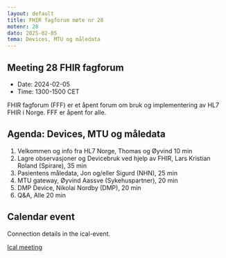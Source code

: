 ```yaml
---
layout: default
title: FHIR fagforum møte nr 28
motenr: 28
dato: 2025-02-05
tema: Devices, MTU og måledata
---
```


## Meeting 28 FHIR fagforum

* Date: 2024-02-05  
* Time: 1300-1500 CET

FHIR fagforum (FFF) er et åpent forum om bruk og implementering av HL7 FHIR i Norge. FFF er åpent for alle.  

## Agenda: Devices, MTU og måledata

1. Velkommen og info fra HL7 Norge, Thomas og Øyvind 10 min
2. Lagre observasjoner og Devicebruk ved hjelp av FHIR, Lars Kristian Roland (Spirare), 35 min
3. Pasientens måledata, Jon og/eller Sigurd (NHN), 25 min
4. MTU gateway, Øyvind Aassve (Sykehuspartner), 20 min
5. DMP Device, Nikolai Nordby (DMP), 20 min
6. Q&A, Alle 20 min

## Calendar event

Connection details in the ical-event.

[Ical meeting](ical/FHIR%20fagforum%20%2328.ics)  
